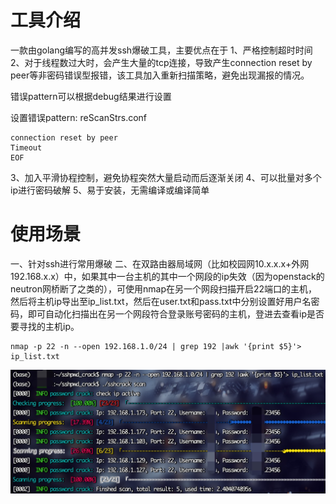 # 工具介绍
一款由golang编写的高并发ssh爆破工具，主要优点在于
1、严格控制超时时间
2、对于线程数过大时，会产生大量的tcp连接，导致产生connection reset by peer等非密码错误型报错，该工具加入重新扫描策略，避免出现漏报的情况。

错误pattern可以根据debug结果进行设置

设置错误pattern: reScanStrs.conf

```
connection reset by peer
Timeout
EOF
```

3、加入平滑协程控制，避免协程突然大量启动而后逐渐关闭
4、可以批量对多个ip进行密码破解
5、易于安装，无需编译或编译简单

# 使用场景

一、针对ssh进行常用爆破
二、在双路由器局域网（比如校园网10.x.x.x+外网192.168.x.x）中，如果其中一台主机的其中一个网段的ip失效（因为openstack的neutron网桥断了之类的），可使用nmap在另一个网段扫描开启22端口的主机，然后将主机ip导出至ip_list.txt，然后在user.txt和pass.txt中分别设置好用户名密码，即可自动化扫描出在另一个网段符合登录账号密码的主机，登进去查看ip是否要寻找的主机ip。

```shell
nmap -p 22 -n --open 192.168.1.0/24 | grep 192 |awk '{print $5}'> ip_list.txt
```

![image-20220627113650660](readme/image-20220627113650660.png)